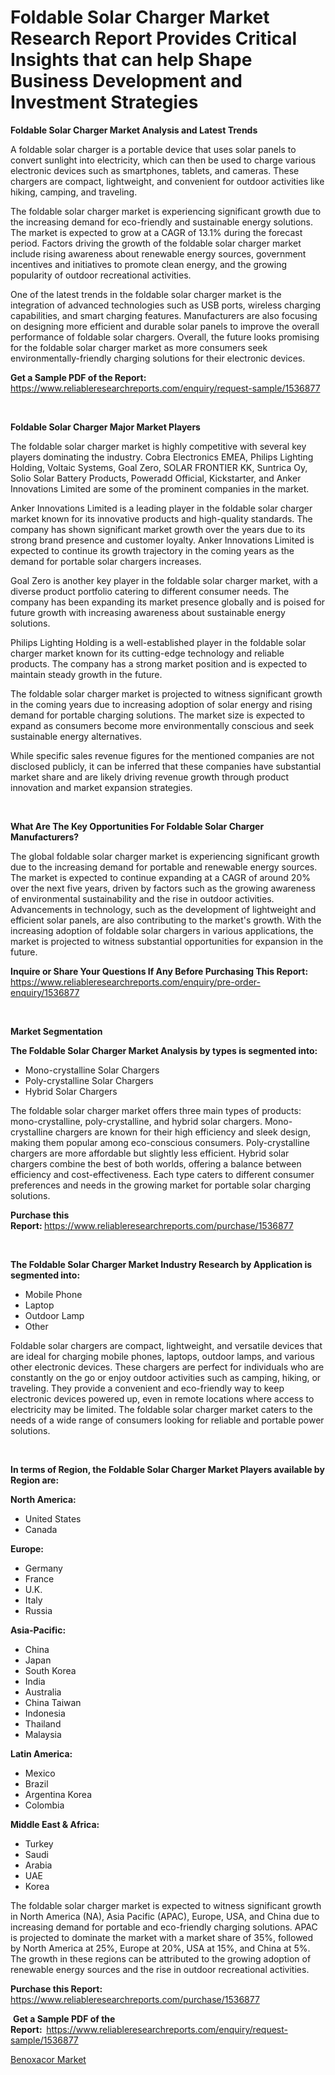 <p><h1>Foldable Solar Charger Market Research Report Provides Critical Insights that can help Shape Business Development and Investment Strategies</h1></p><p><strong>Foldable Solar Charger Market Analysis and Latest Trends</strong></p>
<p><p>A foldable solar charger is a portable device that uses solar panels to convert sunlight into electricity, which can then be used to charge various electronic devices such as smartphones, tablets, and cameras. These chargers are compact, lightweight, and convenient for outdoor activities like hiking, camping, and traveling.</p><p>The foldable solar charger market is experiencing significant growth due to the increasing demand for eco-friendly and sustainable energy solutions. The market is expected to grow at a CAGR of 13.1% during the forecast period. Factors driving the growth of the foldable solar charger market include rising awareness about renewable energy sources, government incentives and initiatives to promote clean energy, and the growing popularity of outdoor recreational activities.</p><p>One of the latest trends in the foldable solar charger market is the integration of advanced technologies such as USB ports, wireless charging capabilities, and smart charging features. Manufacturers are also focusing on designing more efficient and durable solar panels to improve the overall performance of foldable solar chargers. Overall, the future looks promising for the foldable solar charger market as more consumers seek environmentally-friendly charging solutions for their electronic devices.</p></p>
<p><strong>Get a Sample PDF of the Report:&nbsp;</strong> <a href="https://www.reliableresearchreports.com/enquiry/request-sample/1536877">https://www.reliableresearchreports.com/enquiry/request-sample/1536877</a></p>
<p>&nbsp;</p>
<p><strong>Foldable Solar Charger Major Market Players</strong></p>
<p><p>The foldable solar charger market is highly competitive with several key players dominating the industry. Cobra Electronics EMEA, Philips Lighting Holding, Voltaic Systems, Goal Zero, SOLAR FRONTIER KK, Suntrica Oy, Solio Solar Battery Products, Poweradd Official, Kickstarter, and Anker Innovations Limited are some of the prominent companies in the market.</p><p>Anker Innovations Limited is a leading player in the foldable solar charger market known for its innovative products and high-quality standards. The company has shown significant market growth over the years due to its strong brand presence and customer loyalty. Anker Innovations Limited is expected to continue its growth trajectory in the coming years as the demand for portable solar chargers increases.</p><p>Goal Zero is another key player in the foldable solar charger market, with a diverse product portfolio catering to different consumer needs. The company has been expanding its market presence globally and is poised for future growth with increasing awareness about sustainable energy solutions.</p><p>Philips Lighting Holding is a well-established player in the foldable solar charger market known for its cutting-edge technology and reliable products. The company has a strong market position and is expected to maintain steady growth in the future.</p><p>The foldable solar charger market is projected to witness significant growth in the coming years due to increasing adoption of solar energy and rising demand for portable charging solutions. The market size is expected to expand as consumers become more environmentally conscious and seek sustainable energy alternatives.</p><p>While specific sales revenue figures for the mentioned companies are not disclosed publicly, it can be inferred that these companies have substantial market share and are likely driving revenue growth through product innovation and market expansion strategies.</p></p>
<p>&nbsp;</p>
<p><strong>What Are The Key Opportunities For Foldable Solar Charger Manufacturers?</strong></p>
<p><p>The global foldable solar charger market is experiencing significant growth due to the increasing demand for portable and renewable energy sources. The market is expected to continue expanding at a CAGR of around 20% over the next five years, driven by factors such as the growing awareness of environmental sustainability and the rise in outdoor activities. Advancements in technology, such as the development of lightweight and efficient solar panels, are also contributing to the market's growth. With the increasing adoption of foldable solar chargers in various applications, the market is projected to witness substantial opportunities for expansion in the future.</p></p>
<p><strong>Inquire or Share Your Questions If Any Before Purchasing This Report:</strong> <a href="https://www.reliableresearchreports.com/enquiry/pre-order-enquiry/1536877">https://www.reliableresearchreports.com/enquiry/pre-order-enquiry/1536877</a></p>
<p>&nbsp;</p>
<p><strong>Market Segmentation</strong></p>
<p><strong>The Foldable Solar Charger Market Analysis by types is segmented into:</strong></p>
<p><ul><li>Mono-crystalline Solar Chargers</li><li>Poly-crystalline Solar Chargers</li><li>Hybrid Solar Chargers</li></ul></p>
<p><p>The foldable solar charger market offers three main types of products: mono-crystalline, poly-crystalline, and hybrid solar chargers. Mono-crystalline chargers are known for their high efficiency and sleek design, making them popular among eco-conscious consumers. Poly-crystalline chargers are more affordable but slightly less efficient. Hybrid solar chargers combine the best of both worlds, offering a balance between efficiency and cost-effectiveness. Each type caters to different consumer preferences and needs in the growing market for portable solar charging solutions.</p></p>
<p><strong>Purchase this Report:&nbsp;</strong><a href="https://www.reliableresearchreports.com/purchase/1536877">https://www.reliableresearchreports.com/purchase/1536877</a></p>
<p>&nbsp;</p>
<p><strong>The Foldable Solar Charger Market Industry Research by Application is segmented into:</strong></p>
<p><ul><li>Mobile Phone</li><li>Laptop</li><li>Outdoor Lamp</li><li>Other</li></ul></p>
<p><p>Foldable solar chargers are compact, lightweight, and versatile devices that are ideal for charging mobile phones, laptops, outdoor lamps, and various other electronic devices. These chargers are perfect for individuals who are constantly on the go or enjoy outdoor activities such as camping, hiking, or traveling. They provide a convenient and eco-friendly way to keep electronic devices powered up, even in remote locations where access to electricity may be limited. The foldable solar charger market caters to the needs of a wide range of consumers looking for reliable and portable power solutions.</p></p>
<p>&nbsp;</p>
<p><strong>In terms of Region, the Foldable Solar Charger Market Players available by Region are:</strong></p>
<p>
    <p> <strong> North America: </strong>
        <ul>
            <li>United States</li>
            <li>Canada</li>
        </ul>
        </p> 
    <p> <strong> Europe: </strong>
        <ul>
            <li>Germany</li>
            <li>France</li>
            <li>U.K.</li>
            <li>Italy</li>
            <li>Russia</li>
        </ul>
        </p> 
    <p> <strong> Asia-Pacific: </strong>
        <ul>
            <li>China</li>
            <li>Japan</li>
            <li>South Korea</li>
            <li>India</li>
            <li>Australia</li>
            <li>China Taiwan</li>
            <li>Indonesia</li>
            <li>Thailand</li>
            <li>Malaysia</li>
        </ul>
        </p> 
    <p> <strong> Latin America: </strong>
        <ul>
            <li>Mexico</li>
            <li>Brazil</li>
            <li>Argentina Korea</li>
            <li>Colombia</li>
        </ul>
        </p> 
    <p> <strong> Middle East & Africa: </strong>
        <ul>
            <li>Turkey</li>
            <li>Saudi</li>
            <li>Arabia</li>
            <li>UAE</li>
            <li>Korea</li>
        </ul>
    </p>
    </p>
<p><p>The foldable solar charger market is expected to witness significant growth in North America (NA), Asia Pacific (APAC), Europe, USA, and China due to increasing demand for portable and eco-friendly charging solutions. APAC is projected to dominate the market with a market share of 35%, followed by North America at 25%, Europe at 20%, USA at 15%, and China at 5%. The growth in these regions can be attributed to the growing adoption of renewable energy sources and the rise in outdoor recreational activities.</p></p>
<p><strong>Purchase this Report: </strong><a href="https://www.reliableresearchreports.com/purchase/1536877">https://www.reliableresearchreports.com/purchase/1536877</a></p>
<p>&nbsp;<strong>Get a Sample PDF of the Report:&nbsp;&nbsp;</strong><a href="https://www.reliableresearchreports.com/enquiry/request-sample/1536877">https://www.reliableresearchreports.com/enquiry/request-sample/1536877</a></p>
<p><strong></strong></p>
<p><p><a href="https://carnation-joke-41f.notion.site/Benoxacor-Market-A-Comprehensive-Report-of-its-Market-Share-Growth-Trends-2024-2031-02b2732062e54742bd3af7654f9004e2">Benoxacor Market</a></p></p>